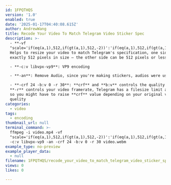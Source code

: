 ```yaml
---
id: 1FPQTHQS
version: '1.0'
enabled: true
date: '2025-01-17T04:40:08.615Z'
author: AndrewWang
title: Recode Your Video To Match Telegram Video Sticker Spec
description: >-
  - **-vf
  "scale='if(eq(a,1),512,if(gt(a,1),512,-2))':'if(eq(a,1),512,if(gt(a,1),-2,512))'"**:
  Helps to resize your video to match Telegram's specification, one side must be
  exactly 512 pixels in size – the other side can be 512 pixels or less.

  - **-c:v libvpx-vp9**: VP9 encoding

  - **-an**: Remove Audio, since you're making stickers, audios were useless

  - **-crf 24 -b:v 0 -r 30**: **crf** and **b:v** controls the quality and
  **-r** controls your video framerate, Telegram has a filesize limit at 256KB,
  so you might have to raise **crf** value depending on your original video
  quelity
categories:
  - video
tags:
  - encoding
thumbnail_url: null
terminal_command: >-
  ffmpeg -i video.mp4 -vf
  "scale='if(eq(a,1),512,if(gt(a,1),512,-2))':'if(eq(a,1),512,if(gt(a,1),-2,512))'"
  -c:v libvpx-vp9 -an -crf 24 -b:v 0 -r 30 video.webm
example_type: no-preview
example_player_data:
  - null
filename: 1FPQTHQS/recode_your_video_to_match_telegram_video_sticker_spec.md
views: 0
likes: 0

---
```

